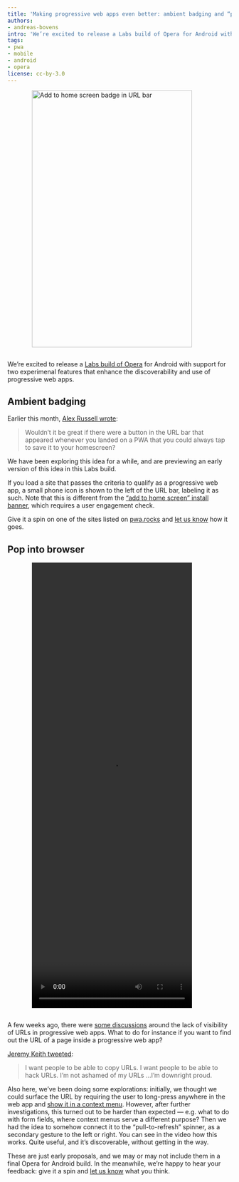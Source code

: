```yaml
---
title: 'Making progressive web apps even better: ambient badging and “pop into browser”'
authors:
- andreas-bovens
intro: 'We’re excited to release a Labs build of Opera for Android with support for two experimenal features that enhance the discoverability and use of progressive web apps.'
tags:
- pwa
- mobile
- android
- opera
license: cc-by-3.0
---
```


<figure block="figure" mod="right">
	<img elem="media" src="{{ page.id }}/picture.png" width="360" height="577" style="margin: 0 0 15px 15px" alt="Add to home screen badge in URL bar">
</figure>

We’re excited to release a [Labs build of Opera](https://www.opera.com/download/get/?partner=www&product=android&level=Labs) for Android with support for two experimenal features that enhance the discoverability and use of progressive web apps.

## Ambient badging

Earlier this month, [Alex Russell wrote](https://infrequently.org/2016/06/pwa-discovery-you-aint-seen-nothin-yet/):

> Wouldn’t it be great if there were a button in the URL bar that appeared whenever you landed on a PWA that you could always tap to save it to your homescreen?

We have been exploring this idea for a while, and are previewing an early version of this idea in this Labs build.

If you load a site that passes the criteria to qualify as a progressive web app, a small phone icon is shown to the left of the URL bar, labeling it as such. Note that this is different from the [“add to home screen” install banner](https://dev.opera.com/blog/web-app-install-banners/), which requires a user engagement check.

Give it a spin on one of the sites listed on [pwa.rocks](https://pwa.rocks/) and [let us know](https://twitter.com/odevrel/) how it goes.

## Pop into browser

<figure block="figure" mod="right">
	<video elem="media" controls cover="{{ page.id }}/video.jpg" width="360" height="1000" style="margin: 0 0 15px 15px">
		<source src="{{ page.id }}/video.mp4" type="video/mp4">
		<source src="{{ page.id }}/video.webm" type="video/webm">
	</video>
</figure>

A few weeks ago, there were [some discussions](https://adactio.com/journal/10708) around the lack of visibility of URLs in progressive web apps. What to do for instance if you want to find out the URL of a page inside a progressive web app?

[Jeremy Keith tweeted](https://twitter.com/adactio/status/734875747169501185):

> I want people to be able to copy URLs. I want people to be able to hack URLs. I’m not ashamed of my URLs …I’m downright proud.

Also here, we’ve been doing some explorations: initially, we thought we could surface the URL by requiring the user to long-press anywhere in the web app and [show it in a context menu](http://www.brucelawson.co.uk/2016/on-urls-in-progressive-web-apps/). However, after further investigations, this turned out to be harder than expected — e.g. what to do with form fields, where context menus serve a different purpose? Then we had the idea to somehow connect it to the “pull-to-refresh” spinner, as a secondary gesture to the left or right. You can see in the video how this works. Quite useful, and it’s discoverable, without getting in the way.

These are just early proposals, and we may or may not include them in a final Opera for Android build. In the meanwhile, we’re happy to hear your feedback: give it a spin and [let us know](https://twitter.com/odevrel/) what you think.
